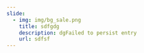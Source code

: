 ```yaml
---
slide:
  - img: img/bg_sale.png
    title: sdfgdg
    description: dgFailed to persist entry
    url: sdfsf
---
```

